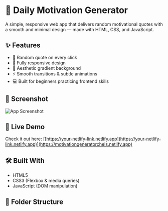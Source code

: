 # 💫 Daily Motivation Generator

A simple, responsive web app that delivers random motivational quotes with a smooth and minimal design — made with HTML, CSS, and JavaScript.

## ✨ Features

- 🔁 Random quote on every click
- 📱 Fully responsive design
- 🎨 Aesthetic gradient background
- ⚡ Smooth transitions & subtle animations
- 💻 Built for beginners practicing frontend skills

## 📸 Screenshot

![App Screenshot](./screenshot.png)

## 🚀 Live Demo

Check it out here: [[https://your-netlify-link.netlify.app](https://your-netlify-link.netlify.app)](https://motivationgeneratorchels.netlify.app)

## 🛠️ Built With

- HTML5
- CSS3 (Flexbox & media queries)
- JavaScript (DOM manipulation)

## 📂 Folder Structure

